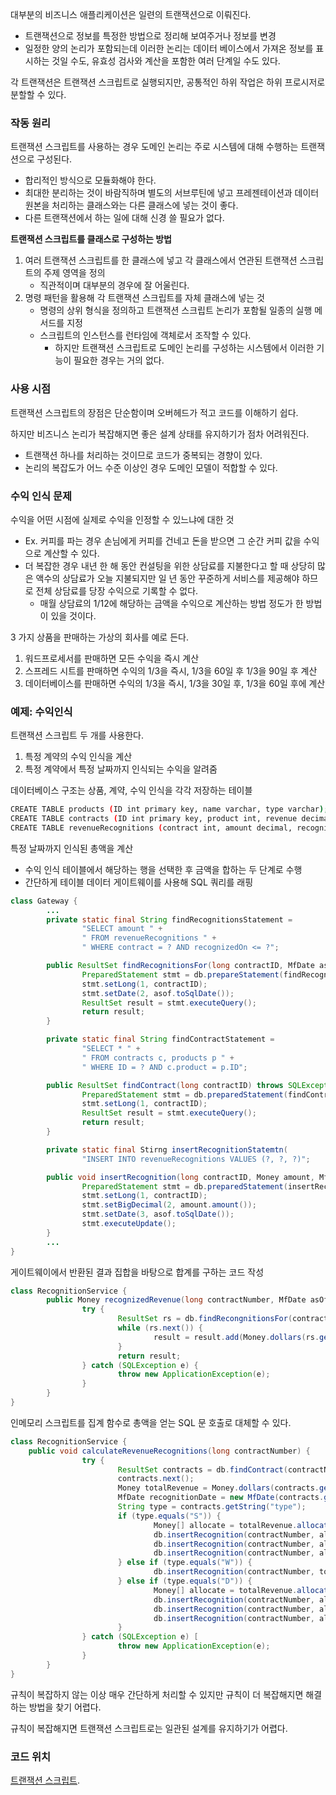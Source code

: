 대부분의 비즈니스 애플리케이션은 일련의 트랜잭션으로 이뤄진다.

- 트랜잭션으로 정보를 특정한 방법으로 정리해 보여주거나 정보를 변경
- 일정한 양의 논리가 포함되는데 이러한 논리는 데이터 베이스에서 가져온 정보를 표시하는 것일 수도, 유효성 검사와 계산을 포함한 여러 단계일 수도 있다.

각 트랜잭션은 트랜잭션 스크립트로 실행되지만, 공통적인 하위 작업은 하위 프로시저로 분할할 수 있다.

### 작동 원리

트랜잭션 스크립트를 사용하는 경우 도메인 논리는 주로 시스템에 대해 수행하는 트랜잭션으로 구성된다.

- 합리적인 방식으로 모듈화해야 한다.
- 최대한 분리하는 것이 바람직하며 별도의 서브루틴에 넣고 프레젠테이션과 데이터 원본을 처리하는 클래스와는 다른 클래스에 넣는 것이 좋다.
- 다른 트랜잭션에서 하는 일에 대해 신경 쓸 필요가 없다.

**트랜잭션 스크립트를 클래스로 구성하는 방법**

1. 여러 트랜잭션 스크립트를 한 클래스에 넣고 각 클래스에서 연관된 트랜잭션 스크립트의 주제 영역을 정의
   - 직관적이며 대부분의 경우에 잘 어울린다.
2. 명령 패턴을 활용해 각 트랜잭션 스크립트를 자체 클래스에 넣는 것
   - 명령의 상위 형식을 정의하고 트랜잭션 스크립트 논리가 포함될 일종의 실행 메서드를 지정
   - 스크립트의 인스턴스를 런타임에 객체로서 조작할 수 있다.
     - 하지만 트랜잭션 스크립트로 도메인 논리를 구성하는 시스템에서 이러한 기능이 필요한 경우는 거의 없다.

### 사용 시점

트랜잭션 스크립트의 장점은 단순함이며 오버헤드가 적고 코드를 이해하기 쉽다.

하지만 비즈니스 논리가 복잡해지면 좋은 설계 상태를 유지하기가 점차 어려워진다.

- 트랜잭션 하나를 처리하는 것이므로 코드가 중복되는 경향이 있다.
- 논리의 복잡도가 어느 수준 이상인 경우 도메인 모델이 적합할 수 있다.

### 수익 인식 문제

수익을 어떤 시점에 실제로 수익을 인정할 수 있느냐에 대한 것

- Ex. 커피를 파는 경우 손님에게 커피를 건네고 돈을 받으면 그 순간 커피 값을 수익으로 계산할 수 있다.
- 더 복잡한 경우 내년 한 해 동안 컨설팅을 위한 상담료를 지불한다고 할 때 상당히 많은 액수의 상담료가 오늘 지불되지만 일 년 동안 꾸준하게 서비스를 제공해야 하므로 전체 상담료를 당장 수익으로 기록할 수 없다.
  - 매월 상담료의 1/12에 해당하는 금액을 수익으로 계산하는 방법 정도가 한 방법이 있을 것이다.

3 가지 상품을 판매하는 가상의 회사를 예로 든다.

1. 워드프로세서를 판매하면 모든 수익을 즉시 계산
2. 스프레드 시트를 판매하면 수익의 1/3을 즉시, 1/3을 60일 후 1/3을 90일 후 계산
3. 데이터베이스를 판매하면 수익의 1/3을 즉시, 1/3을 30일 후, 1/3을 60일 후에 계산

### 예제: 수익인식

트랜잭션 스크립트 두 개를 사용한다.

1. 특정 계약의 수익 인식을 계산
2. 특정 계약에서 특정 날짜까지 인식되는 수익을 알려줌

데이터베이스 구조는 상품, 계약, 수익 인식을 각각 저장하는 테이블

```bash
CREATE TABLE products (ID int primary key, name varchar, type varchar);
CREATE TABLE contracts (ID int primary key, product int, revenue decimal, dateSigned date);
CREATE TABLE revenueRecognitions (contract int, amount decimal, recognizedOn date, PRIMARY KEY (contract, recognizedOn));
```

특정 날짜까지 인식된 총액을 계산

- 수익 인식 테이블에서 해당하는 행을 선택한 후 금액을 합하는 두 단계로 수행
- 간단하게 테이블 데이터 게이트웨이를 사용해 SQL 쿼리를 래핑

```Java
class Gateway {
		...
		private static final String findRecognitionsStatement =
				"SELECT amount " +
				" FROM revenueRecognitions " +
				" WHERE contract = ? AND recognizedOn <= ?";

		public ResultSet findRecognitionsFor(long contractID, MfDate asof) throws SQLException {
				PreparedStatement stmt = db.prepareStatement(findRecognitionStatement);
				stmt.setLong(1, contractID);
				stmt.setDate(2, asof.toSqlDate());
				ResultSet result = stmt.executeQuery();
				return result;
		}

		private static final String findContractStatement =
				"SELECT * " +
				" FROM contracts c, products p " +
				" WHERE ID = ? AND c.product = p.ID";

		public ResultSet findContract(long contractID) throws SQLException {
				PreparedStatement stmt = db.preparedStatement(findContractStatement);
				stmt.setLong(1, contractID);
				ResultSet result = stmt.executeQuery();
				return result;
		}

		private static final Stirng insertRecognitionStatemtn(
				"INSERT INTO revenueRecognitions VALUES (?, ?, ?)";

		public void insertRecognition(long contractID, Money amount, MfDate asof) throws SQLException {
				PreparedStatement stmt = db.preparedStatement(insertRecognitionStatement);
				stmt.setLong(1, contractID);
				stmt.setBigDecimal(2, amount.amount());
				stmt.setDate(3, asof.toSqlDate());
				stmt.executeUpdate();
		}
		...
}
```

게이트웨이에서 반환된 결과 집합을 바탕으로 합계를 구하는 코드 작성

```Java
class RecognitionService {
		public Money recognizedRevenue(long contractNumber, MfDate asOf) {
				try {
						ResultSet rs = db.findRecongnitionsFor(contractNumber, asOf);
						while (rs.next()) {
								result = result.add(Money.dollars(rs.getBigDescimal("amount")));
						}
						return result;
				} catch (SQLException e) {
						throw new ApplicationException(e);
				}
		}
}
```

인메모리 스크립트를 집계 함수로 총액을 얻는 SQL 문 호출로 대체할 수 있다.

```Java
class RecognitionService {
    public void calculateRevenueRecognitions(long contractNumber) {
				try {
						ResultSet contracts = db.findContract(contractNumber);
						contracts.next();
						Money totalRevenue = Money.dollars(contracts.getBigDecimal("revenue"));
						MfDate recognitionDate = new MfDate(contracts.getDate("dateSigned"));
						String type = contracts.getString("type");
						if (type.equals("S")) {
								Money[] allocate = totalRevenue.allocate(3);
								db.insertRecognition(contractNumber, allocation[0], recognitionDate);
								db.insertRecognition(contractNumber, allocation[1], recognitionDate.allDays(60));
								db.insertRecognition(contractNumber, allocation[2], recognitionDate.allDays[90));
						} else if (type.equals("W")) {
								db.insertRecognition(contractNumber, totalRevenue, recognitionDate);
						} else if (type.equals("D")) {
								Money[] allocate = totalRevenue.allocate(3);
								db.insertRecognition(contractNumber, allocation[0], recognitionDate);
								db.insertRecognition(contractNumber, allocation[1], recognitionDate.allDays(30));
								db.insertRecognition(contractNumber, allocation[2], recognitionDate.allDays[60));
						}
				} catch (SQLException e) [
						throw new ApplicationException(e);
				}
		}
}
```

규칙이 복잡하지 않는 이상 매우 간단하게 처리할 수 있지만 규칙이 더 복잡해지면 해결하는 방법을 찾기 어렵다.

규칙이 복잡해지면 트랜잭션 스크립트로는 일관된 설계를 유지하기가 어렵다.

### 코드 위치

[트랜잭션 스크립트](../enterprise_architecture/src/main/java/org/example/domainmodel/transactionscript/).
